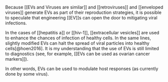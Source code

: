 Because [[EVs and Viruses are similar]] and [[retroviruses]] and [[enveloped viruses]] generate EVs as part of their reproduction strategies, it is possible to speculate that engineering [[EV]]s can open the door to mitigating viral infections. 

In the cases of [[hepatitis a]] or [[hiv-1]], [[extracellular vesicles]] are used to enhance the chances of infection of healthy cells. In the same lines, slightly modified EVs can halt the spread of viral particles into healthy cells[@hoen2016]. It is my understanding that the use of EVs is still limited to diagnostics (see, for example, [[EVs can be used as ovarian cancer markers]]).  

In other words, EVs can be used to modulate host responses (as currently done by some virus). 